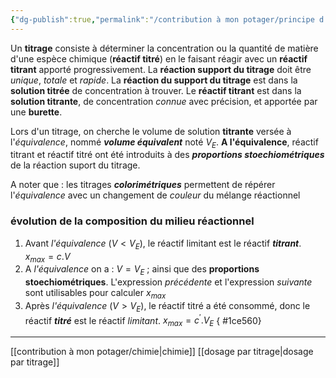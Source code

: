 ```yaml
---
{"dg-publish":true,"permalink":"/contribution à mon potager/principe d'un titrage/"}
---
```


Un **titrage** consiste à déterminer la concentration ou la quantité de matière d'une espèce chimique (**réactif titré**) en le faisant réagir avec un **réactif titrant** apporté progressivement.
La **réaction support du titrage** doit être *unique*, *totale* et *rapide*.
La **réaction du support du titrage** est dans la **solution titrée** de concentration à trouver.
Le **réactif titrant** est dans la **solution titrante**, de concentration *connue* avec précision, et apportée par une **burette**.

Lors d'un titrage, on cherche le volume de solution **titrante** versée à l'*équivalence*, nommé ***volume équivalent*** noté $V_{E}$. **A l'équivalence**, réactif titrant et réactif titré ont été introduits à des ***proportions stoechiométriques*** de la réaction suport du titrage.

A noter que : les titrages ***colorimétriques*** permettent de répérer l'*équivalence* avec un changement de *couleur* du mélange réactionnel
### évolution de la composition du milieu réactionnel
1. Avant *l'équivalence* ($V<V_{E}$), le réactif limitant est le réactif ***titrant***. $x_{max}=c.V$
2. A *l'équivalence* on a : $V=V_{E}$ ; ainsi que des **proportions stoechiométriques**. L'expression *précédente* et l'expression *suivante* sont utilisables pour calculer $x_{max}$
3. Après *l'équivalence* ($V>V_{E}$), le réactif titré a été consommé, donc le réactif ***titré*** est le réactif *limitant*. $x_{max}=c^{'}.V_{E}$
{ #1ce560}


---
[[contribution à mon potager/chimie\|chimie]]
[[dosage par titrage\|dosage par titrage]]